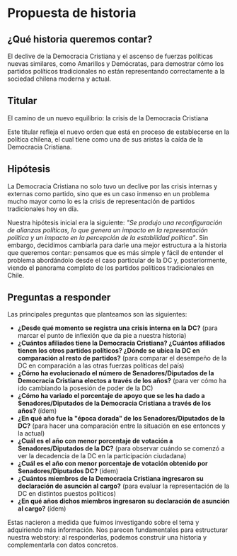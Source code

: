 # Propuesta de historia

## ¿Qué historia queremos contar? 
El declive de la Democracia Cristiana y el ascenso de fuerzas políticas nuevas similares, como Amarillos y Demócratas, para demostrar cómo los partidos políticos tradicionales no están representando correctamente a la sociedad chilena moderna y actual.

## Titular
El camino de un nuevo equilibrio: la crisis de la Democracia Cristiana

Este titular refleja el nuevo orden que está en proceso de establecerse en la política chilena, el cual tiene como una de sus aristas la caída de la Democracia Cristiana.

## Hipótesis
La Democracia Cristiana no solo tuvo un declive por las crisis internas y externas como partido, sino que es un caso inmenso en un problema mucho mayor como lo es la crisis de representación de partidos tradicionales hoy en día.

Nuestra hipótesis inicial era la siguiente: *"Se produjo una reconfiguración de alianzas políticas, lo que genera un impacto en la representación política y un impacto en la percepción de la estabilidad política"*. Sin embargo, decidimos cambiarla para darle una mejor estructura a la historia que queremos contar: pensamos que es más simple y fácil de entender el problema abordándolo desde el caso particular de la DC y, posteriormente, viendo el panorama completo de los partidos políticos tradicionales en Chile.


## Preguntas a responder
Las principales preguntas que planteamos son las siguientes: 
- **¿Desde qué momento se registra una crisis interna en la DC?** (para marcar el punto de inflexión que da pie a nuestra historia)
- **¿Cuántos afiliados tiene la Democracia Cristiana? ¿Cuántos afiliados tienen los otros partidos políticos? ¿Dónde se ubica la DC en comparación al resto de partidos?** (para comparar el desempeño de la DC en comparación a las otras fuerzas políticas del país)
- **¿Cómo ha evolucionado el número de Senadores/Diputados de la Democracia Cristiana electos a través de los años?** (para ver cómo ha ido cambiando la posesión de poder de la DC)
- **¿Cómo ha variado el porcentaje de apoyo que se les ha dado a Senadores/Diputados de la Democracia Cristiana a través de los años?** (ídem)
- **¿En qué año fue la "época dorada" de los Senadores/Diputados de la DC?** (para hacer una comparación entre la situación en ese entonces y la actual)
- **¿Cuál es el año con menor porcentaje de votación a Senadores/Diputados de la DC?** (para observar cuándo se comenzó a ver la decadencia de la DC en la participación ciudadana)
- **¿Cuál es el año con menor porcentaje de votación obtenido por Senadores/Diputados DC?** (ídem)
- **¿Cuántos miembros de la Democracia Cristiana ingresaron su declaración de asunción al cargo?** (para evaluar la representación de la DC en distintos puestos políticos)
- **¿En qué años dichos miembros ingresaron su declaración de asunción al cargo?** (ídem)

Estas nacieron a medida que fuimos investigando sobre el tema y adquiriendo más información. Nos parecen fundamentales para estructurar nuestra webstory: al responderlas, podemos construir una historia y complementarla con datos concretos.


